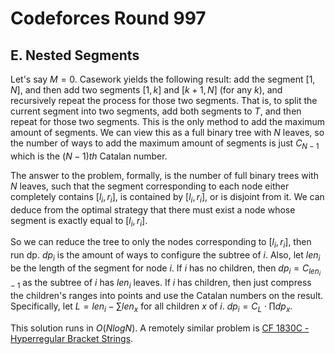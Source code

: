 # Codeforces Round 997

## E. Nested Segments
Let's say $M=0$. Casework yields the following result: add the segment $[1,N]$, and then add two segments $[1,k]$ and $[k+1,N]$ (for any $k$), and recursively repeat the process for those two segments. That is, to split the current segment into two segments, add both segments to $T$, and then repeat for those two segments. This is the only method to add the maximum amount of segments. We can view this as a full binary tree with $N$ leaves, so the number of ways to add the maximum amount of segments is just $C_{N-1}$ which is the $(N-1)th$ Catalan number.

The answer to the problem, formally, is the number of full binary trees with $N$ leaves, such that the segment corresponding to each node either completely contains $[l_i,r_i]$, is contained by $[l_i,r_i]$, or is disjoint from it. We can deduce from the optimal strategy that there must exist a node whose segment is exactly equal to $[l_i,r_i]$.

So we can reduce the tree to only the nodes corresponding to $[l_i,r_i]$, then run dp. $dp_i$ is the amount of ways to configure the subtree of $i$. Also, let $len_i$ be the length of the segment for node $i$. If $i$ has no children, then $dp_i=C_{len_i-1}$ as the subtree of $i$ has $len_i$ leaves. If $i$ has children, then just compress the children's ranges into points and use the Catalan numbers on the result. Specifically, let $L=len_i-\sum{len_x}$ for all children $x$ of $i$. $dp_i=C_L\cdot{\prod{dp_x}}$.

This solution runs in $O(NlogN)$. A remotely similar problem is [CF 1830C - Hyperregular Bracket Strings](https://codeforces.com/problemset/problem/1830/C).